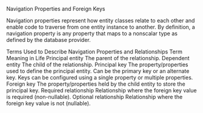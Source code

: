 Navigation Properties and Foreign Keys

Navigation properties represent how entity classes relate to each other and enable code to traverse from
one entity instance to another. By definition, a navigation property is any property that maps to a nonscalar
type as defined by the database provider.


Terms Used to Describe Navigation Properties and Relationships
Term Meaning in Life
Principal entity The parent of the relationship.
Dependent
entity
The child of the relationship.
Principal key The property/properties used to define the principal entity. Can be the primary key or an
alternate key. Keys can be configured using a single property or multiple properties.
Foreign key The property/properties held by the child entity to store the principal key.
Required
relationship
Relationship where the foreign key value is required (non-nullable).
Optional
relationship
Relationship where the foreign key value is not (nullable).


